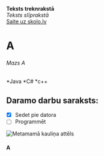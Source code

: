 **Teksts treknrakstā**<br>
*Teksts slīprakstā*<br>
[Saite uz skolo.lv](https://skolo.lv/my/courses.php)<br>

# A
###### Mazs A

*Java
*C#
*c++

## Daramo darbu saraksts:
- [X] Sedet pie datora
- [ ] Programmēt

![Metamamā kauliņa attēls](https://tse1.mm.bing.net/th/id/OIP.-r3WSXjSNRJcDmtTz21r7AHaHw?rs=1&pid=ImgDetMain)  

#### A